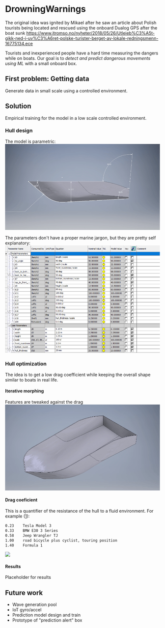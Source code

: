 # DrowningWarnings
The original idea was ignited by Mikael after he saw an article about Polish tourists being located and rescued using the onboard Dualog GPS after the boat sunk https://www.itromso.no/nyheter/2018/05/26/Utleieb%C3%A5t-gikk-ned-i-uv%C3%A6ret-polske-turister-berget-av-lokale-redningsmenn-16775134.ece 

Tourists and inexperienced people have a hard time measuring the dangers while on boats. Our goal is to *detect and predict dangerous movements using ML* with a small onboard box.  

## First problem: Getting data
Generate data in small scale using a controlled environment.

## Solution
Empirical training for the model in a low scale controlled environment. 

### Hull design
The model is parametric:
![](images/parametric_hull.gif)

The parameters don't have a proper marine jargon, but they are pretty self explanatory:
![](images/parameters.png)


### Hull optimization
The idea is to get a low drag coefficient while keeping the overall shape similar to boats in real life.

#### Iterative morphing
Features are tweaked against the drag
![](images/parametric_morph.gif)

#### Drag coeficient
This is a quantifier of the resistance of the hull to a fluid environment. For example ([1](https://en.wikipedia.org/wiki/Drag_coefficient)):

    0.23	Tesla Model 3
    0.33	BMW E30 3 Series 
    0.58	Jeep Wrangler TJ 
    1.00	road bicycle plus cyclist, touring position
    1.40	Formula 1
    
![](images/flow.gif)

#### Results
Placeholder for results

## Future work
- Wave generation pool
- IoT gyro/accel
- Prediction model design and train
- Prototype of "prediction alert" box
